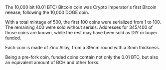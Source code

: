 The 10,000 bit (0.01 BTC) Bitcoin coin was Crypto Imperator's first Bitcoin release, following the 10,000 DOGE coin.

With a total mintage of 500, the first 100 coins were serialized from 1 to 100. The remaining 400 were sold without serials. Addresses for 345/400 of those coins are known, while the rest may have been sold as DIY or buyer funded.

Each coin is made of Zinc Alloy, from a 39mm round with a 3mm thickness.

Being a pre-fork coin, funded coins contain not only the 0.01 BTC, but also an equivalent amount of BCH and other forks.
